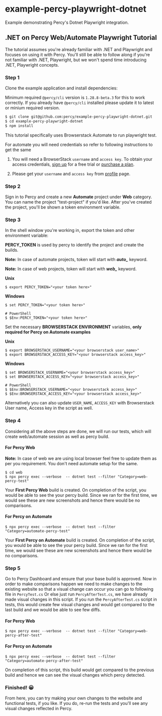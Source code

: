 # example-percy-playwright-dotnet
Example demonstrating Percy's Dotnet Playwright integration.

## .NET on Percy Web/Automate Playwright Tutorial

The tutorial assumes you're already familiar with .NET and Playwright and focuses on using it with Percy. You'll still be able to follow along if you're not familiar with .NET, Playwright, but we won't spend time introducing .NET, Playwright concepts.

### Step 1

Clone the example application and install dependencies:

Minimum required `@percy/cli` version is `1.28.8-beta.3` for this to work correctly. If you already have `@percy/cli` installed please update it to latest or minium required version.

```bash
$ git clone git@github.com:percy/example-percy-playwright-dotnet.git
$ cd example-percy-playwright-dotnet
$ npm install
```

This tutorial specifically uses Browserstack Automate to run playwright test.

For automate you will need credentials so refer to following instructions to get the same

1. You will need a BrowserStack `username` and `access key`. To obtain your access credentials, [sign up](https://www.browserstack.com/users/sign_up?utm_campaign=Search-Brand-India&utm_source=google&utm_medium=cpc&utm_content=609922405128&utm_term=browserstack) for a free trial or [purchase a plan](https://www.browserstack.com/pricing).

2. Please get your `username` and `access key` from [profile](https://www.browserstack.com/accounts/profile) page.

### Step 2

Sign in to Percy and create a new **Automate** project under **Web** category. You can name the project "test-project" if you'd like. After you've created the project, you'll be shown a token environment variable.

### Step 3

In the shell window you're working in, export the token and other environment variable:

**PERCY_TOKEN** is used by percy to identify the project and create the builds.

**Note:** In case of automate projects, token will start with ***auto_*** keyword.

**Note:** In case of web projects, token will start with ***web_*** keyword.

**Unix**

``` shell
$ export PERCY_TOKEN="<your token here>"
```

**Windows**

``` shell
$ set PERCY_TOKEN="<your token here>"

# PowerShell
$ $Env:PERCY_TOKEN="<your token here>"
```

Set the necessary **BROWSERSTACK ENVIRONMENT** variables, **only required for Percy on Automate examples**

**Unix**

``` shell
$ export BROWSERSTACK_USERNAME="<your browserstack user_name>"
$ export BROWSERSTACK_ACCESS_KEY="<your browserstack access_key>"
```

**Windows**

``` shell
$ set BROWSERSTACK_USERNAME="<your browserstack access_key>"
$ set BROWSERSTACK_ACCESS_KEY="<your browserstack access_key>"

# PowerShell
$ $Env:BROWSERSTACK_USERNAME="<your browserstack access_key>"
$ $Env:BROWSERSTACK_ACCESS_KEY="<your browserstack access_key>"
```

Alternatively you can also update `USER_NAME`, `ACCESS_KEY` with Browserstack User name, Access key in the script as well.

### Step 4

Considering all the above steps are done, we will run our tests, which will create web/automate session as well as percy build.

#### For Percy Web
**Note:** In case of web we are using local browser feel free to update them as per you requirement. You don't need automate setup for the same.

``` shell
$ cd web
$ npx percy exec --verbose  -- dotnet test --filter "Category=web-percy-test"
```

Your **First Percy Web** build is created.
On completion of the script, you would be able to see the your percy build. Since we ran for the first time, we would see these are new screenshots and hence there would be no comparisons.

#### For Percy on Automate

``` shell
$ npx percy exec --verbose  -- dotnet test --filter "Category=automate-percy-test"
```

Your **First Percy on Automate** build is created.
On completion of the script, you would be able to see the your percy build. Since we ran for the first time, we would see these are new screenshots and hence there would be no comparisons.

### Step 5

Go to Percy Dashboard and ensure that your base build is approved.
Now in order to make comparisons happen we need to make changes to the existing website so that a visual change can occur you can go to following file in `PercyTest.cs`
Or else just run `PercyAfterTest.cs`, we have already made visual changes in this script. If you run the `PercyAfterTest.cs` script in tests, this would create few visual changes and would get compared to the last build and we would be able to see few diffs.

#### For Percy Web

``` shell
$ npx percy exec --verbose  -- dotnet test --filter "Category=web-percy-after-test"
```

#### For Percy on Automate

``` shell
$ npx percy exec --verbose  -- dotnet test --filter "Category=automate-percy-after-test"
```


On completion of this script, this build would get compared to the previous build and hence we can see the visual changes which percy detected.

### Finished! 😀

From here, you can try making your own changes to the website and functional tests, if you like. If you do, re-run
the tests and you'll see any visual changes reflected in Percy.

